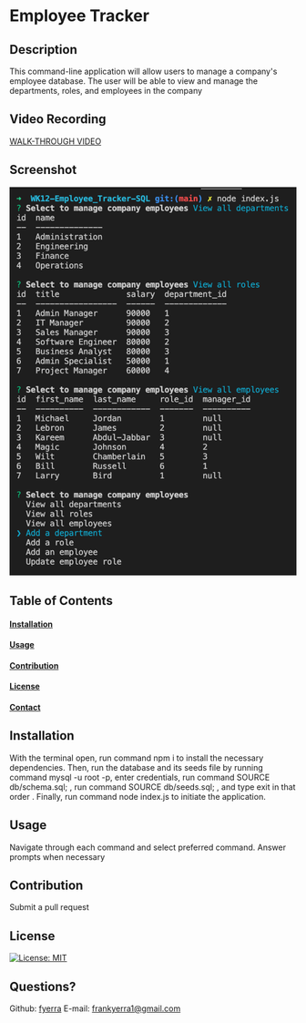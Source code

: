 # Employee Tracker
  
  ## Description

  This command-line application will allow users to manage a company's employee database. The user will be able to view and manage the departments, roles, and employees in the company

  ## Video Recording
  [WALK-THROUGH VIDEO](https://drive.google.com/drive/folders/1eBZAD336dVGj7XKMfhvl_BHAKF--iBR-?usp=sharing)

  ## Screenshot
  ![](./assets/screenshot.png)

  ## Table of Contents
  #### [Installation](#installation)
  #### [Usage](#usage)
  #### [Contribution](#contribution)
  #### [License](#license)
  #### [Contact](#questions)

  ## Installation

  With the terminal open, run command npm i to install the necessary dependencies. Then, run the database and its seeds file by running command mysql -u root -p, enter credentials, run command SOURCE db/schema.sql; , run command SOURCE db/seeds.sql; , and type exit in that order . Finally, run command node index.js to initiate the application.

  ## Usage

  Navigate through each command and select preferred command. Answer prompts when necessary

  ## Contribution

  Submit a pull request

  ## License

  [![License: MIT](https://img.shields.io/badge/License-MIT-yellow.svg)](https://opensource.org/licenses/MIT)

  ## Questions?

  Github: [fyerra](https://github.com/fyerra)
  E-mail: frankyerra1@gmail.com
